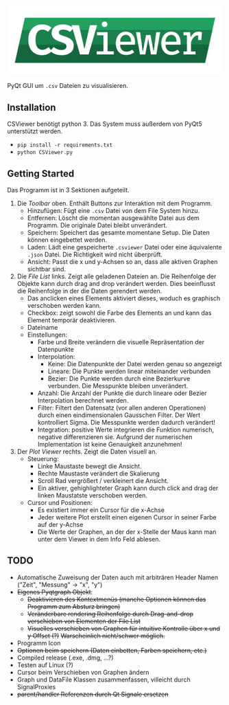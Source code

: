 ![CSViewer](./assets/logo.png)

PyQt GUI um `.csv` Dateien zu visualisieren.

## Installation

CSViewer benötigt python 3.
Das System muss außerdem von PyQt5 unterstützt werden.

- `pip install -r requirements.txt`
- `python CSViewer.py`

## Getting Started

Das Programm ist in 3 Sektionen aufgeteilt.

1. Die _Toolbar_ oben. Enthält Buttons zur Interaktion mit dem Programm.
    - Hinzufügen: Fügt eine `.csv` Datei von dem File System hinzu.
    - Entfernen: Löscht die momentan ausgewählte Datei aus dem Programm. Die originale Datei bleibt unverändert.
    - Speichern: Speichert das gesamte momentane Setup. Die Daten können eingebettet werden.
    - Laden: Lädt eine gespeicherte `.csviewer` Datei oder eine äquivalente `.json` Datei. Die Richtigkeit wird nicht überprüft.
    - Ansicht: Passt die x und y-Achsen so an, dass alle aktiven Graphen sichtbar sind.
2. Die _File List_ links. Zeigt alle geladenen Dateien an.
    Die Reihenfolge der Objekte kann durch drag and drop verändert werden. Dies beeinflusst die Reihenfolge in der die Daten gerendert werden.
    - Das anclicken eines Elements aktiviert dieses, woduch es graphisch verschoben werden kann.
    - Checkbox: zeigt sowohl die Farbe des Elements an und kann das Element temporär deaktivieren.
    - Dateiname
    - Einstellungen:
        - Farbe und Breite verändern die visuelle Repräsentation der Datenpunkte
        - Interpolation:
            - Keine: Die Datenpunkte der Datei werden genau so angezeigt
            - Lineare: Die Punkte werden linear miteinander verbunden
            - Bezier: Die Punkte werden durch eine Bezierkurve verbunden. Die Messpunkte bleiben unverändert.
        - Anzahl: Die Anzahl der Punkte die durch lineare oder Bezier Interpolation berechnet werden.
        - Filter: Filtert den Datensatz (vor allen anderen Operationen) durch einen eindimensionalen Gausschen Filter. Der Wert kontrolliert Sigma. Die Messpunkte werden dadurch verändert!
        - Integration: positive Werte integrieren die Funktion numerisch, negative differenzieren sie. Aufgrund der numerischen Implementation ist keine Genauigkeit anzunehmen!
3. Der _Plot Viewer_ rechts. Zeigt die Daten visuell an.
    - Steuerung:
        - Linke Maustaste bewegt die Ansicht.
        - Rechte Maustaste verändert die Skalierung
        - Scroll Rad vergrößert / verkleinert die Ansicht.
        - Ein aktiver, gehighlighteter Graph kann durch click and drag der linken Maustatste verschoben werden.
    - Cursor und Positionen:
        - Es existiert immer ein Cursor für die x-Achse
        - Jeder weitere Plot erstellt einen eigenen Cursor in seiner Farbe auf der y-Achse
        - Die Werte der Graphen, an der der x-Stelle der Maus kann man unter dem Viewer in dem Info Feld ablesen.

## TODO

- Automatische Zuweisung der Daten auch mit arbiträren Header Namen ("Zeit", "Messung" -&gt; "x", "y")
- ~~Eigenes Pyqtgraph Objekt~~:
    - ~~Deaktivieren des Kontextmenüs (manche Optionen können das Programm zum Absturz bringen)~~
    - ~~Veränderbare rendering Reihenfolge durch Drag-and-drop verschieben von Elementen der File List~~
    - ~~Visuelles verschieben von Graphen für intuitive Kontrolle über x und y Offset (?)~~ ~~Warscheinlich nicht/schwer möglich.~~
- Programm Icon
- ~~Optionen beim speichern (Daten einbetten, Farben speichern, etc.)~~
- Compiled release (.exe, .dmg, ...?)
- Testen auf Linux (?)
- Cursor beim Verschieben von Graphen ändern
- Graph und DataFile Klassen zusammenfassen, villeicht durch SignalProxies
- ~~parent/handler Referenzen durch Qt Signale ersetzen~~
